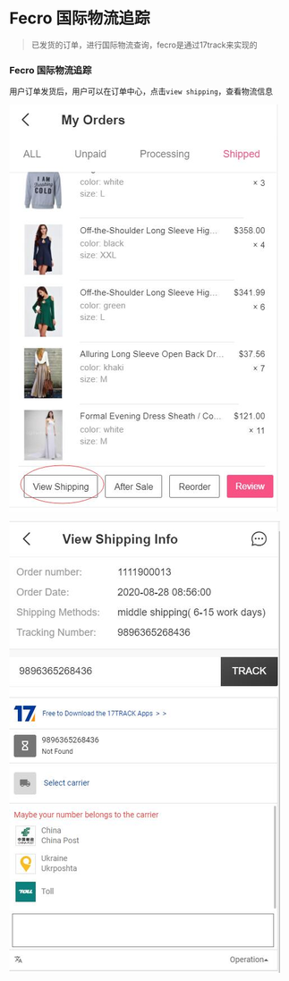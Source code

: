 Fecro 国际物流追踪
============

> 已发货的订单，进行国际物流查询，fecro是通过17track来实现的


### Fecro 国际物流追踪

用户订单发货后，用户可以在订单中心，点击`view shipping`，查看物流信息

![](images/fecro-23.jpg)


![](images/fecro-24.jpg)





































